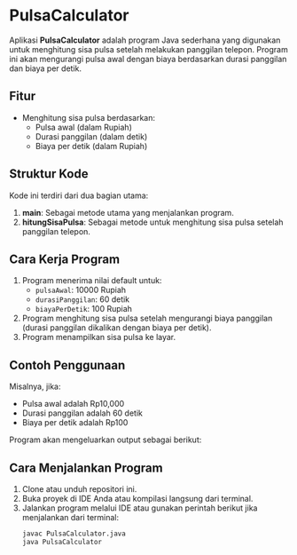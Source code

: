 # PulsaCalculator

Aplikasi **PulsaCalculator** adalah program Java sederhana yang digunakan untuk menghitung sisa pulsa setelah melakukan panggilan telepon. Program ini akan mengurangi pulsa awal dengan biaya berdasarkan durasi panggilan dan biaya per detik.

## Fitur
- Menghitung sisa pulsa berdasarkan:
  - Pulsa awal (dalam Rupiah)
  - Durasi panggilan (dalam detik)
  - Biaya per detik (dalam Rupiah)

## Struktur Kode
Kode ini terdiri dari dua bagian utama:
1. **main**: Sebagai metode utama yang menjalankan program.
2. **hitungSisaPulsa**: Sebagai metode untuk menghitung sisa pulsa setelah panggilan telepon.

## Cara Kerja Program
1. Program menerima nilai default untuk:
   - `pulsaAwal`: 10000 Rupiah
   - `durasiPanggilan`: 60 detik
   - `biayaPerDetik`: 100 Rupiah
2. Program menghitung sisa pulsa setelah mengurangi biaya panggilan (durasi panggilan dikalikan dengan biaya per detik).
3. Program menampilkan sisa pulsa ke layar.

## Contoh Penggunaan
Misalnya, jika:
- Pulsa awal adalah Rp10,000
- Durasi panggilan adalah 60 detik
- Biaya per detik adalah Rp100

Program akan mengeluarkan output sebagai berikut:


## Cara Menjalankan Program
1. Clone atau unduh repositori ini.
2. Buka proyek di IDE Anda atau kompilasi langsung dari terminal.
3. Jalankan program melalui IDE atau gunakan perintah berikut jika menjalankan dari terminal:
   ```bash
   javac PulsaCalculator.java
   java PulsaCalculator


